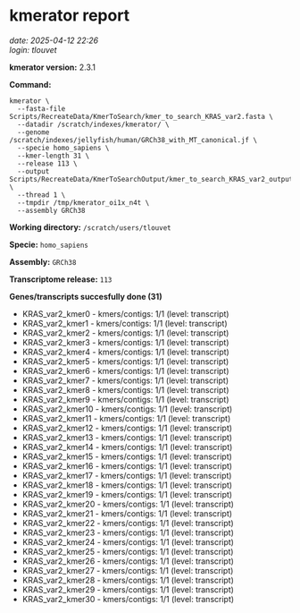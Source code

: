# kmerator report
*date: 2025-04-12 22:26*  
*login: tlouvet*

**kmerator version:** 2.3.1

**Command:**

```
kmerator \
  --fasta-file Scripts/RecreateData/KmerToSearch/kmer_to_search_KRAS_var2.fasta \
  --datadir /scratch/indexes/kmerator/ \
  --genome /scratch/indexes/jellyfish/human/GRCh38_with_MT_canonical.jf \
  --specie homo_sapiens \
  --kmer-length 31 \
  --release 113 \
  --output Scripts/RecreateData/KmerToSearchOutput/kmer_to_search_KRAS_var2_output \
  --thread 1 \
  --tmpdir /tmp/kmerator_oi1x_n4t \
  --assembly GRCh38
```

**Working directory:** `/scratch/users/tlouvet`

**Specie:** `homo_sapiens`

**Assembly:** `GRCh38`

**Transcriptome release:** `113`

**Genes/transcripts succesfully done (31)**

- KRAS_var2_kmer0 - kmers/contigs: 1/1 (level: transcript)
- KRAS_var2_kmer1 - kmers/contigs: 1/1 (level: transcript)
- KRAS_var2_kmer2 - kmers/contigs: 1/1 (level: transcript)
- KRAS_var2_kmer3 - kmers/contigs: 1/1 (level: transcript)
- KRAS_var2_kmer4 - kmers/contigs: 1/1 (level: transcript)
- KRAS_var2_kmer5 - kmers/contigs: 1/1 (level: transcript)
- KRAS_var2_kmer6 - kmers/contigs: 1/1 (level: transcript)
- KRAS_var2_kmer7 - kmers/contigs: 1/1 (level: transcript)
- KRAS_var2_kmer8 - kmers/contigs: 1/1 (level: transcript)
- KRAS_var2_kmer9 - kmers/contigs: 1/1 (level: transcript)
- KRAS_var2_kmer10 - kmers/contigs: 1/1 (level: transcript)
- KRAS_var2_kmer11 - kmers/contigs: 1/1 (level: transcript)
- KRAS_var2_kmer12 - kmers/contigs: 1/1 (level: transcript)
- KRAS_var2_kmer13 - kmers/contigs: 1/1 (level: transcript)
- KRAS_var2_kmer14 - kmers/contigs: 1/1 (level: transcript)
- KRAS_var2_kmer15 - kmers/contigs: 1/1 (level: transcript)
- KRAS_var2_kmer16 - kmers/contigs: 1/1 (level: transcript)
- KRAS_var2_kmer17 - kmers/contigs: 1/1 (level: transcript)
- KRAS_var2_kmer18 - kmers/contigs: 1/1 (level: transcript)
- KRAS_var2_kmer19 - kmers/contigs: 1/1 (level: transcript)
- KRAS_var2_kmer20 - kmers/contigs: 1/1 (level: transcript)
- KRAS_var2_kmer21 - kmers/contigs: 1/1 (level: transcript)
- KRAS_var2_kmer22 - kmers/contigs: 1/1 (level: transcript)
- KRAS_var2_kmer23 - kmers/contigs: 1/1 (level: transcript)
- KRAS_var2_kmer24 - kmers/contigs: 1/1 (level: transcript)
- KRAS_var2_kmer25 - kmers/contigs: 1/1 (level: transcript)
- KRAS_var2_kmer26 - kmers/contigs: 1/1 (level: transcript)
- KRAS_var2_kmer27 - kmers/contigs: 1/1 (level: transcript)
- KRAS_var2_kmer28 - kmers/contigs: 1/1 (level: transcript)
- KRAS_var2_kmer29 - kmers/contigs: 1/1 (level: transcript)
- KRAS_var2_kmer30 - kmers/contigs: 1/1 (level: transcript)
